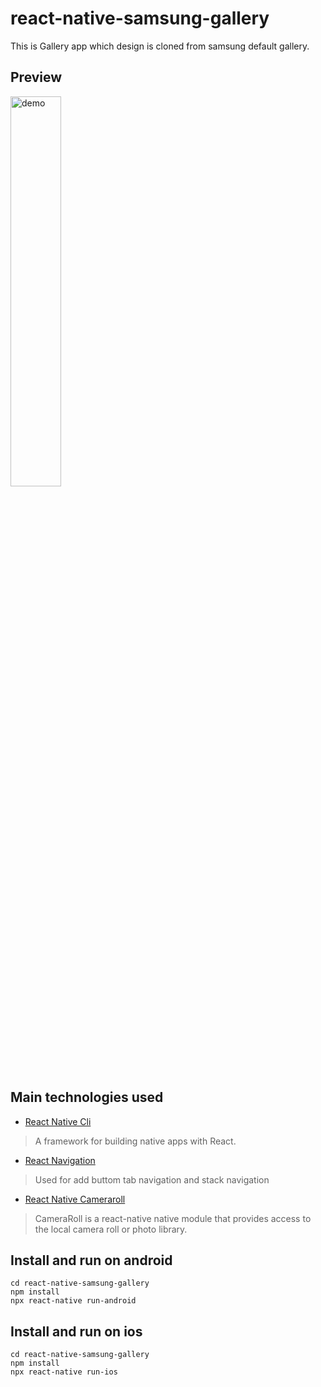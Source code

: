 # react-native-samsung-gallery
This is Gallery app which design is cloned from samsung default gallery.


## Preview
<img src="https://www.linkpicture.com/q/Screenshot_20220224-182453_Gallery.jpg" alt="demo" width="40%"/>

## Main technologies used

- [React Native Cli](https://github.com/facebook/react-native)

> A framework for building native apps with React.

- [React Navigation](https://reactnavigation.org/)

> Used for add buttom tab navigation and stack navigation

- [React Native Cameraroll](https://github.com/react-native-cameraroll/react-native-cameraroll)

> CameraRoll is a react-native native module that provides access to the local camera roll or photo library.




## Install and run on android
```
cd react-native-samsung-gallery
npm install
npx react-native run-android
```

## Install and run on ios
```
cd react-native-samsung-gallery
npm install
npx react-native run-ios
```
